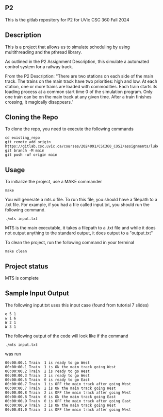 ## P2
This is the gitlab repository for P2 for UVic CSC 360 Fall 2024 

## Description
This is a project that allows us to simulate scheduling by using multithreading and the pthread library.

As outlined in the P2 Assignment Description, this simulate a automated control system for a railway track.

From the P2 Description:
"There are two stations on each side of the main track. The trains on the main track have two priorities: high and low.
At each station, one or more trains are loaded with commodities. Each train starts its loading process at a common start time 0 of the simulation program. Only one train can be on the main track at any given time. After a train finishes crossing, it magically disappears."

## Cloning the Repo

To clone the repo, you need to execute the following commands

```
cd existing_repo
git remote add origin https://gitlab.csc.uvic.ca/courses/2024091/CSC360_COSI/assignments/lukekuligowicz/p2.git
git branch -M main
git push -uf origin main
```

## Usage
To initialize the project, use a MAKE commander
```
make
```

You will generate a mts.o file. To run this file, you should have a filepath to a .txt file.
For example, if you had a file called input.txt, you should run the following command.

```
./mts input.txt
```

MTS is the main executable, it takes a filepath to a .txt file and while it does not output anything to the standard output, it
does output to a "output.txt"

To clean the project, run the following command in your terminal
```
make clean
```

## Project status
MTS is complete

## Sample Input Output
The following input.txt uses this input case (found from tutorial 7 slides)

```
e 5 1
w 1 6
W 2 1
W 3 1
```

The following output of the code will look like if the command
```
./mts input.txt
```
was run

```
00:00:00.1 Train  1 is ready to go West
00:00:00.1 Train  1 is ON the main track going West
00:00:00.2 Train  2 is ready to go West
00:00:00.3 Train  3 is ready to go West
00:00:00.5 Train  0 is ready to go East
00:00:00.7 Train  1 is OFF the main track after going West
00:00:00.7 Train  2 is ON the main track going West
00:00:00.8 Train  2 is OFF the main track after going West
00:00:00.8 Train  0 is ON the main track going East
00:00:00.9 Train  0 is OFF the main track after going East
00:00:00.9 Train  3 is ON the main track going West
00:00:01.0 Train  3 is OFF the main track after going West
```
